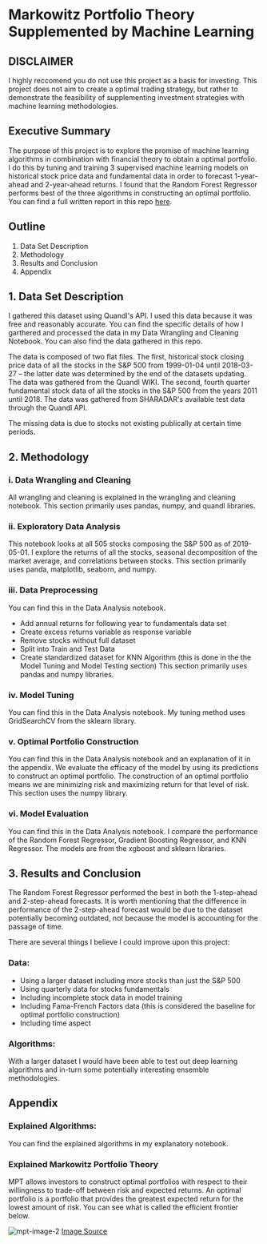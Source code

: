 # Markowitz Portfolio Theory Supplemented by Machine Learning

## DISCLAIMER
I highly reccomend you do not use this project as a basis for investing. This project does not aim to create a optimal trading strategy, but rather to demonstrate the feasibility of supplementing investment strategies with machine learning methodologies.

## Executive Summary
The purpose of this project is to explore the promise of machine learning algorithms in combination with financial theory to obtain a optimal portfolio. I do this by tuning and training 3 supervised machine learning models on historical stock price data and fundamental data in order to forecast 1-year-ahead and 2-year-ahead returns. I found that the Random Forest Regressor performs best of the three algorithms in constructing an optimal portfolio. You can find a full written report in this repo [here](https://github.com/AbinavKumar/MLStockPortfolio/tree/master/Data).

## Outline
1. Data Set Description
2. Methodology
3. Results and Conclusion
4. Appendix

## 1. Data Set Description

I gathered this dataset using Quandl's API. I used this data because it was free and reasonably accurate. You can find the specific details of how I garthered and processed the data in my Data Wrangling and Cleaning Notebook. You can also find the data gathered in this repo.

The data is composed of two flat files. The first, historical stock closing price data of all the stocks in the S&P 500 from 1999-01-04 until 2018-03-27 – the latter date was determined by the end of the datasets updating. The data was gathered from the Quandl WIKI. The second, fourth quarter fundamental stock data of all the stocks in the S&P 500 from the years 2011 until 2018. The data was gathered from SHARADAR's available test data through the Quandl API.

The missing data is due to stocks not existing publically at certain time periods.

## 2. Methodology

### i. Data Wrangling and Cleaning
All wrangling and cleaning is explained in the wrangling and cleaning notebook. 
This section primarily uses pandas, numpy, and quandl libraries.

### ii. Exploratory Data Analysis
This notebook looks at all 505 stocks composing the S&P 500 as of 2019-05-01. 
I explore the returns of all the stocks, seasonal decomposition of the market average, and correlations between stocks.
This section primarily uses panda, matplotlib, seaborn, and numpy.

### iii. Data Preprocessing
You can find this in the Data Analysis notebook.
- Add annual returns for following year to fundamentals data set
- Create excess returns variable as response variable
- Remove stocks without full dataset
- Split into Train and Test Data
- Create standardized dataset for KNN Algorithm (this is done in the the Model Tuning and Model Testing section)
This section primarily uses pandas and numpy libraries.

### iv. Model Tuning
You can find this in the Data Analysis notebook.
My tuning method uses GridSearchCV from the sklearn library.

### v. Optimal Portfolio Construction
You can find this in the Data Analysis notebook and an explanation of it in the appendix.
We evaluate the efficacy of the model by using its predictions to construct an optimal portfolio. The construction of an optimal portfolio means we are minimizing risk and maximizing return for that level of risk. 
This section uses the numpy library.

### vi. Model Evaluation
You can find this in the Data Analysis notebook.
I compare the performance of the Random Forest Regressor, Gradient Boosting Regressor, and KNN Regressor.
The models are from the xgboost and sklearn libraries.

## 3. Results and Conclusion
The Random Forest Regressor performed the best in both the 1-step-ahead and 2-step-ahead forecasts. It is worth mentioning that the difference in performance of the 2-step-ahead forecast would be due to the dataset potentially becoming outdated, not because the model is accounting for the passage of time.

There are several things I believe I could improve upon this project:
### Data:
- Using a larger dataset including more stocks than just the S&P 500
- Using quarterly data for stocks fundamentals
- Including incomplete stock data in model training
- Including Fama-French Factors data (this is considered the baseline for optimal portfolio construction)
- Including time aspect

### Algorithms:
With a larger dataset I would have been able to test out deep learning algorithms and in-turn some potentially interesting ensemble methodologies. 

## Appendix

### Explained Algorithms:
You can find the explained algorithms in my explanatory notebook.

### Explained Markowitz Portfolio Theory

MPT allows investors to construct optimal portfolios with respect to their willingness to trade-off between risk and expected returns. An optimal portfolio is a portfolio that provides the greatest expected return for the lowest amount of risk. You can see what is called the efficient frontier below.

![mpt-image-2](https://user-images.githubusercontent.com/19357189/64899668-251f9580-d652-11e9-922b-0db41149ce5c.jpg)
[Image Source](https://www.guidedchoice.com/video/dr-harry-markowitz-father-of-modern-portfolio-theory/)
